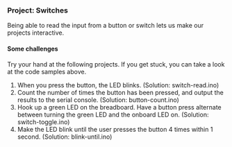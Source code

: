 ### Project: Switches

Being able to read the input from a button or switch lets us make our projects interactive.

#### Some challenges

Try your hand at the following projects. If you get stuck, you can take a look at the code samples above.

1. When you press the button, the LED blinks.  (Solution: switch-read.ino)
2. Count the number of times the button has been pressed, and output the results to the serial console.  (Solution: button-count.ino)
3. Hook up a green LED on the breadboard. Have a button press alternate between turning the green LED and the onboard LED on.  (Solution: switch-toggle.ino)
4. Make the LED blink until the user presses the button 4 times within 1 second.  (Solution: blink-until.ino)


 

